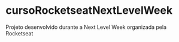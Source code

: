 # cursoRocketseatNextLevelWeek
Projeto desenvolvido durante a Next Level Week organizada pela Rocketseat
